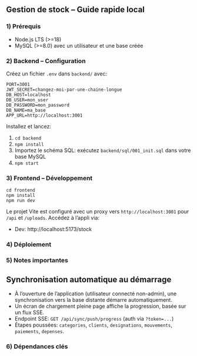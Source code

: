 ## Gestion de stock – Guide rapide local

### 1) Prérequis
- Node.js LTS (>=18)
- MySQL (>=8.0) avec un utilisateur et une base créée

### 2) Backend – Configuration
Créez un fichier `.env` dans `backend/` avec:

```
PORT=3001
JWT_SECRET=changez-moi-par-une-chaine-longue
DB_HOST=localhost
DB_USER=mon_user
DB_PASSWORD=mon_password
DB_NAME=ma_base
APP_URL=http://localhost:3001
```

Installez et lancez:

1. `cd backend`
2. `npm install`
3. Importez le schéma SQL: exécutez `backend/sql/001_init.sql` dans votre base MySQL
4. `npm start`

### 3) Frontend – Développement
```
cd frontend
npm install
npm run dev
```

Le projet Vite est configuré avec un proxy vers `http://localhost:3001` pour `/api` et `/uploads`. Accédez à l’appli via:

- Dev: http://localhost:5173/stock

### 4) Déploiement

### 5) Notes importantes

## Synchronisation automatique au démarrage

- À l’ouverture de l’application (utilisateur connecté non-admin), une synchronisation vers la base distante démarre automatiquement.
- Un écran de chargement pleine page affiche la progression, basée sur un flux SSE.
- Endpoint SSE: `GET /api/sync/push/progress` (auth via `?token=...`)
- Étapes poussées: `categories`, `clients`, `designations`, `mouvements`, `paiements`, `depenses`.

### 6) Dépendances clés


